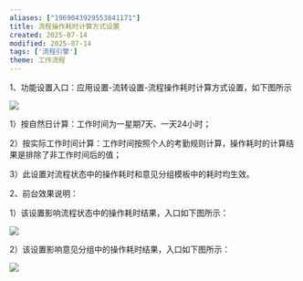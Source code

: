 ```yaml
---
aliases: ["1969043929553841171"]
title: 流程操作耗时计算方式设置
created: 2025-07-14
modified: 2025-07-14
tags: ['流程引擎']
theme: 工作流程
---
```


1、功能设置入口：应用设置-流转设置-流程操作耗时计算方式设置，如下图所示

![](f553465a54aa96d91bafb30cfd441445.jpg)

1）按自然日计算：工作时间为一星期7天、一天24小时；

2）按实际工作时间计算：工作时间按照个人的考勤规则计算，操作耗时的计算结果是排除了非工作时间后的值；

3）此设置对流程状态中的操作耗时和意见分组模板中的耗时均生效。

2、前台效果说明：

1）该设置影响流程状态中的操作耗时结果，入口如下图所示：

![](3f0eb0f8d656853ee588c63d8eb23757.jpg)

2）该设置影响意见分组中的操作耗时结果，入口如下图所示：

![](7d175b906ac267152f7b7e805f48aeed.jpg)